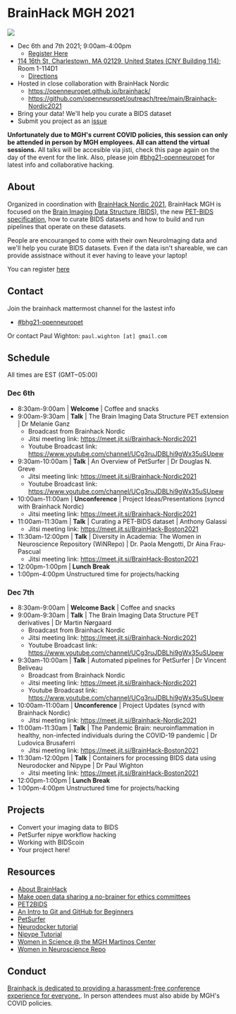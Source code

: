 # BrainHack MGH 2021

<img src="https://github.com/openneuropet/outreach/blob/main/Brainhack-MGH2021/brainhack-boston2021.png">

- Dec 6th and 7th 2021; 9:00am-4:00pm
  - [Register Here](https://forms.gle/M9QMk2dtguJLmFJB7)
- [114 16th St, Charlestown, MA 02129, United States (CNY Building 114)](https://goo.gl/maps/kXXiPn71EdLgpxGA7); Room 1-114D1
  - [Directions](https://connect.vassar.edu/s/1654/images/gid2/editor_documents/classes/1969/1969drivingdirections.pdf?gid=2&pgid=61&sessionid=bedb33da-3371-4464-bcdd-002a53ea53ca&cc=1)
- Hosted in close collaboration with BrainHack Nordic
  - https://openneuropet.github.io/brainhack/
  - https://github.com/openneuropet/outreach/tree/main/Brainhack-Nordic2021
- Bring your data! We'll help you curate a BIDS dataset
- Submit you project as an [issue](https://github.com/openneuropet/outreach/issues/new/choose)

**Unfortunately due to MGH's current COVID policies, this session can only be attended in person by MGH employees.  All can attend the virtual sessions.**  All talks will be accesible via jisti, check this page again on the day of the event for the link. Also, please join [#bhg21-openneuropet](https://mattermost.brainhack.org/brainhack/channels/bhg21-openneuropet) for latest info and collaborative hacking. 

## About

Organized in coordination with [BrainHack Nordic 2021](https://github.com/openneuropet/outreach/tree/main/Brainhack-Nordic2021), BrainHack MGH is focused on the [Brain Imaging Data Structure (BIDS)](https://bids.neuroimaging.io/), the new [PET-BIDS specification](https://bids-specification.readthedocs.io/en/bep-009/04-modality-specific-files/09-positron-emission-tomography.html), how to curate BIDS datasets and how to build and run pipelines that operate on these datasets.

People are encouranged to come with their own NeuroImaging data and we'll help you curate BIDS datasets.  Even if the data isn't shareable, we can provide assistnace without it ever having to leave your laptop!

You can register [here](https://forms.gle/M9QMk2dtguJLmFJB7)

## Contact

Join the brainhack mattermost channel for the lastest info
- [#bhg21-openneuropet](https://mattermost.brainhack.org/brainhack/channels/bhg21-openneuropet)

Or contact Paul Wighton: `paul.wighton [at] gmail.com`

## Schedule

All times are EST (GMT−05:00)

### Dec 6th

- 8:30am-9:00am | **Welcome** | Coffee and snacks
- 9:00am-9:30am | **Talk** | The Brain Imaging Data Structure PET extension | Dr Melanie Ganz
  - Broadcast from Brainhack Nordic
  - Jitsi meeting link: https://meet.jit.si/Brainhack-Nordic2021
  - Youtube Broadcast link: https://www.youtube.com/channel/UCg3ruJDBLhi9gWx35uSUpew
- 9:30am-10:00am | **Talk** | An Overview of PetSurfer | Dr Douglas N. Greve
  - Jitsi meeting link: https://meet.jit.si/Brainhack-Nordic2021
  - Youtube Broadcast link: https://www.youtube.com/channel/UCg3ruJDBLhi9gWx35uSUpew
- 10:00am-11:00am | **Unconference** | Project Ideas/Presentations (syncd with Brainhack Nordic)
  - Jitsi meeting link: https://meet.jit.si/Brainhack-Nordic2021
- 11:00am-11:30am | **Talk** | Curating a PET-BIDS dataset | Anthony Galassi
  - Jitsi meeting link: https://meet.jit.si/BrainHack-Boston2021
- 11:30am-12:00pm | **Talk** | Diversity in Academia: The Women in Neuroscience Repository (WiNRepo) | Dr. Paola Mengotti, Dr Aina Frau-Pascual
  - Jitsi meeting link: https://meet.jit.si/BrainHack-Boston2021
- 12:00pm-1:00pm | **Lunch Break**
- 1:00pm-4:00pm Unstructured time for projects/hacking
 
### Dec 7th

- 8:30am-9:00am | **Welcome Back** | Coffee and snacks
- 9:00am-9:30am | **Talk** | The Brain Imaging Data Structure PET derivatives | Dr Martin Nørgaard
  - Broadcast from Brainhack Nordic
  - Jitsi meeting link: https://meet.jit.si/Brainhack-Nordic2021
  - Youtube Broadcast link: https://www.youtube.com/channel/UCg3ruJDBLhi9gWx35uSUpew
- 9:30am-10:00am | **Talk** | Automated pipelines for PetSurfer | Dr Vincent Beliveau
  - Broadcast from Brainhack Nordic
  - Jitsi meeting link: https://meet.jit.si/Brainhack-Nordic2021
  - Youtube Broadcast link: https://www.youtube.com/channel/UCg3ruJDBLhi9gWx35uSUpew
- 10:00am-11:00am | **Unconference** | Project Updates (syncd with Brainhack Nordic)
  - Jitsi meeting link: https://meet.jit.si/Brainhack-Nordic2021
- 11:00am-11:30am | **Talk** | The Pandemic Brain: neuroinflammation in healthy, non-infected
individuals during the COVID-19 pandemic | Dr Ludovica Brusaferri
  - Jitsi meeting link: https://meet.jit.si/BrainHack-Boston2021
- 11:30am-12:00pm | **Talk** | Containers for processing BIDS data using Neurodocker and Nipype | Dr Paul Wighton
  - Jitsi meeting link: https://meet.jit.si/BrainHack-Boston2021
- 12:00pm-1:00pm | **Lunch Break**
- 1:00pm-4:00pm Unstructured time for projects/hacking

## Projects

- Convert your imaging data to BIDS
- PetSurfer nipye workflow hacking
- Working with BIDScoin
- Your project here!

## Resources

- [About BrainHack](https://brainhack.org/about.html)
- [Make open data sharing a no-brainer for ethics committees](https://open-brain-consent.readthedocs.io/en/stable/)
- [PET2BIDS](https://github.com/openneuropet/PET2BIDS)
- [An Intro to Git and GitHub for Beginners](https://product.hubspot.com/blog/git-and-github-tutorial-for-beginners)
- [PetSurfer](https://surfer.nmr.mgh.harvard.edu/fswiki/PetSurfer)
- [Neurodocker tutorial](https://miykael.github.io/nipype_tutorial/notebooks/introduction_neurodocker.html)
- [Nipype Tutorial](https://miykael.github.io/nipype_tutorial/)
- [Women in Science @ the MGH Martinos Center](https://wis.martinos.org/)
- [Women in Neuroscience Repo](https://www.winrepo.org/)

## Conduct

[Brainhack is dedicated to providing a harassment-free conference experience for everyone.](https://brainhack.org/code-of-conduct.html).  In person attendees must also abide by MGH's COVID policies.
